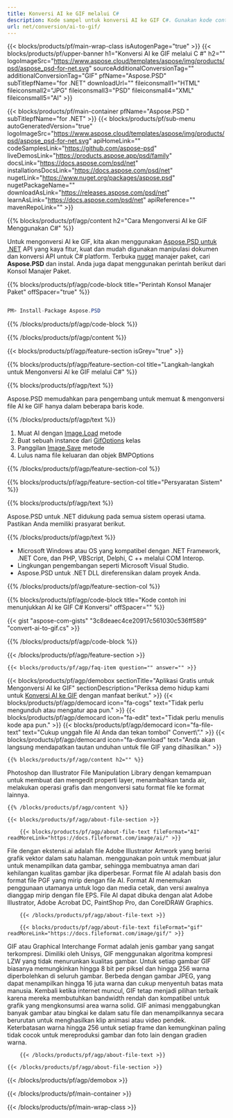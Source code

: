 ```yaml
---
title: Konversi AI ke GIF melalui C#
description: Kode sampel untuk konversi AI ke GIF C#. Gunakan kode contoh API untuk batch file AI untuk konversi GIF dalam VB.NET, ASP.Net atau aplikasi berbasis .NET.
url: net/conversion/ai-to-gif/
---
```


{{< blocks/products/pf/main-wrap-class isAutogenPage="true" >}}
{{< blocks/products/pf/upper-banner h1="Konversi AI ke GIF melalui C #" h2="" logoImageSrc="https://www.aspose.cloud/templates/aspose/img/products/psd/aspose_psd-for-net.svg" sourceAdditionalConversionTag="" additionalConversionTag="GIF" pfName="Aspose.PSD" subTitlepfName="for .NET" downloadUrl="" fileiconsmall1="HTML" fileiconsmall2="JPG" fileiconsmall3="PSD" fileiconsmall4="XML" fileiconsmall5="AI" >}}

{{< blocks/products/pf/main-container pfName="Aspose.PSD " subTitlepfName="for .NET" >}}
{{< blocks/products/pf/sub-menu autoGeneratedVersion="true" logoImageSrc="https://www.aspose.cloud/templates/aspose/img/products/psd/aspose_psd-for-net.svg" apiHomeLink="" codeSamplesLink="https://github.com/aspose-psd" liveDemosLink="https://products.aspose.app/psd/family" docsLink="https://docs.aspose.com/psd/net" installationsDocsLink="https://docs.aspose.com/psd/net" nugetLink="https://www.nuget.org/packages/aspose.psd" nugetPackageName="" downloadAsLink="https://releases.aspose.com/psd/net" learnAsLink="https://docs.aspose.com/psd/net" apiReference="" mavenRepoLink="" >}}

{{% blocks/products/pf/agp/content h2="Cara Mengonversi AI ke GIF Menggunakan C#" %}}

Untuk mengonversi AI ke GIF, kita akan menggunakan <a href="/psd/{{< lang-code >}}net">Aspose.PSD untuk .NET</a> API yang kaya fitur, kuat dan mudah digunakan manipulasi dokumen dan konversi API untuk C# platform. Terbuka <a href="https://www.nuget.org/packages/aspose.psd">nuget</a> manajer paket, cari <b>Aspose.PSD</b> dan instal. Anda juga dapat menggunakan perintah berikut dari Konsol Manajer Paket.

{{% blocks/products/pf/agp/code-block title="Perintah Konsol Manajer Paket" offSpacer="true" %}}

```cs

PM> Install-Package Aspose.PSD

```

{{% /blocks/products/pf/agp/code-block %}}

{{% /blocks/products/pf/agp/content %}}

{{< blocks/products/pf/agp/feature-section isGrey="true" >}}

{{% blocks/products/pf/agp/feature-section-col title="Langkah-langkah untuk Mengonversi AI ke GIF melalui C#" %}}

{{% blocks/products/pf/agp/text %}}

 Aspose.PSD memudahkan para pengembang untuk memuat & mengonversi file AI ke GIF hanya dalam beberapa baris kode.

{{% /blocks/products/pf/agp/text %}}

1. Muat AI dengan [Image.Load](https://apireference.aspose.com/psd/net/aspose.psd/image/methods/load/index) metode
1. Buat sebuah instance dari [GifOptions](https://apireference.aspose.com/psd/net/aspose.psd.imageoptions/GifOptions) kelas
1. Panggilan [Image.Save](https://apireference.aspose.com/psd/net/aspose.psd/image/methods/save/index) metode
1. Lulus nama file keluaran dan objek BMPOptions

{{% /blocks/products/pf/agp/feature-section-col %}}

{{% blocks/products/pf/agp/feature-section-col title="Persyaratan Sistem" %}}

{{% blocks/products/pf/agp/text %}}

 Aspose.PSD untuk .NET didukung pada semua sistem operasi utama. Pastikan Anda memiliki prasyarat berikut.

{{% /blocks/products/pf/agp/text %}}

- Microsoft Windows atau OS yang kompatibel dengan .NET Framework, .NET Core, dan PHP, VBScript, Delphi, C ++ melalui COM Interop.
- Lingkungan pengembangan seperti Microsoft Visual Studio.
- Aspose.PSD untuk .NET DLL direferensikan dalam proyek Anda.

{{% /blocks/products/pf/agp/feature-section-col %}}

{{% blocks/products/pf/agp/code-block title="Kode contoh ini menunjukkan AI ke GIF C# Konversi" offSpacer="" %}}

{{< gist "aspose-com-gists" "3c8deaec4ce20917c561030c536ff589" "convert-ai-to-gif.cs" >}}

{{% /blocks/products/pf/agp/code-block %}}

{{< /blocks/products/pf/agp/feature-section >}}

    {{< blocks/products/pf/agp/faq-item question="" answer="" >}}
 

<!-- aboutfile Starts -->

{{< blocks/products/pf/agp/demobox sectionTitle="Aplikasi Gratis untuk Mengonversi AI ke GIF" sectionDescription="Periksa demo hidup kami untuk [Konversi AI ke GIF](https://products.aspose.app/psd/conversion/ai-to-gif) dengan manfaat berikut." >}}
        {{< blocks/products/pf/agp/democard icon="fa-cogs" text="Tidak perlu mengunduh atau mengatur apa pun." >}}
        {{< blocks/products/pf/agp/democard icon="fa-edit" text="Tidak perlu menulis kode apa pun." >}}
        {{< blocks/products/pf/agp/democard icon="fa-file-text" text="Cukup unggah file AI Anda dan tekan tombol\" Convert\”." >}}
        {{< blocks/products/pf/agp/democard icon="fa-download" text="Anda akan langsung mendapatkan tautan unduhan untuk file GIF yang dihasilkan." >}}

    {{% blocks/products/pf/agp/content h2="" %}}

Photoshop dan Illustrator File Manipulation Library dengan kemampuan untuk membuat dan mengedit properti layer, menambahkan tanda air, melakukan operasi grafis dan mengonversi satu format file ke format lainnya.



    {{% /blocks/products/pf/agp/content %}}

    {{< blocks/products/pf/agp/about-file-section >}}

        {{< blocks/products/pf/agp/about-file-text fileFormat="AI" readMoreLink="https://docs.fileformat.com/image/ai/" >}}
File dengan ekstensi.ai adalah file Adobe Illustrator Artwork yang berisi grafik vektor dalam satu halaman. menggunakan poin untuk membuat jalur untuk menampilkan data gambar, sehingga membuatnya aman dari kehilangan kualitas gambar jika diperbesar. Format file AI adalah basis don format file PGF yang mirip dengan file AI. Format AI menemukan penggunaan utamanya untuk logo dan media cetak, dan versi awalnya dianggap mirip dengan file EPS. File AI dapat dibuka dengan alat Adobe Illustrator, Adobe Acrobat DC, PaintShop Pro, dan CorelDRAW Graphics.

        {{< /blocks/products/pf/agp/about-file-text >}}

        {{< blocks/products/pf/agp/about-file-text fileFormat="gif" readMoreLink="https://docs.fileformat.com/image/gif/" >}}
GIF atau Graphical Interchange Format adalah jenis gambar yang sangat terkompresi. Dimiliki oleh Unisys, GIF menggunakan algoritma kompresi LZW yang tidak menurunkan kualitas gambar. Untuk setiap gambar GIF biasanya memungkinkan hingga 8 bit per piksel dan hingga 256 warna diperbolehkan di seluruh gambar. Berbeda dengan gambar JPEG, yang dapat menampilkan hingga 16 juta warna dan cukup menyentuh batas mata manusia. Kembali ketika internet muncul, GIF tetap menjadi pilihan terbaik karena mereka membutuhkan bandwidth rendah dan kompatibel untuk grafik yang mengkonsumsi area warna solid. GIF animasi menggabungkan banyak gambar atau bingkai ke dalam satu file dan menampilkannya secara berurutan untuk menghasilkan klip animasi atau video pendek. Keterbatasan warna hingga 256 untuk setiap frame dan kemungkinan paling tidak cocok untuk mereproduksi gambar dan foto lain dengan gradien warna.

        {{< /blocks/products/pf/agp/about-file-text >}}

    {{< /blocks/products/pf/agp/about-file-section >}}

{{< /blocks/products/pf/agp/demobox >}}

<!-- aboutfile Ends -->



{{< /blocks/products/pf/main-container >}}
    
{{< /blocks/products/pf/main-wrap-class >}}
